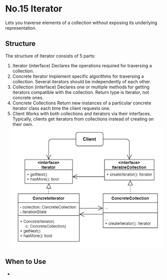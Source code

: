 # No.15 Iterator
Lets you traverse elements of a collection without exposing its underlying representation.

## Structure
The structure of Iterator consists of 5 parts:
1. Iterator (interface)
  Declares the operations required for traversing a collection.
2. Concrete Iterator
  Implement specific algorithms for traversing a collection. Several iterators should be independently of each other.
3. Collection (interface)
  Declares one or multiple methods for getting iterators compatible with the collection. Return type is Iterator, not concrete ones.
4. Concrete Collections
  Return new instances of a particular concrete iterator class each time the client requests one.
5. Client
  Works with both collections and iterators via their interfaces. Typically, clients get iterators from collections instead of creating on their own.
![avatar](structure.png)

## When to Use
- 

